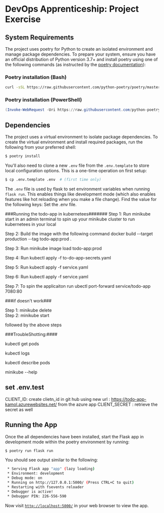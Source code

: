 # DevOps Apprenticeship: Project Exercise

## System Requirements

The project uses poetry for Python to create an isolated environment and manage package dependencies. To prepare your system, ensure you have an official distribution of Python version 3.7+ and install poetry using one of the following commands (as instructed by the [poetry documentation](https://python-poetry.org/docs/#system-requirements)):

### Poetry installation (Bash)

```bash
curl -sSL https://raw.githubusercontent.com/python-poetry/poetry/master/get-poetry.py | python
```

### Poetry installation (PowerShell)

```powershell
(Invoke-WebRequest -Uri https://raw.githubusercontent.com/python-poetry/poetry/master/get-poetry.py -UseBasicParsing).Content | python
```

## Dependencies

The project uses a virtual environment to isolate package dependencies. To create the virtual environment and install required packages, run the following from your preferred shell:

```bash
$ poetry install
```

You'll also need to clone a new `.env` file from the `.env.template` to store local configuration options. This is a one-time operation on first setup:

```bash
$ cp .env.template .env  # (first time only)
```

The `.env` file is used by flask to set environment variables when running `flask run`. This enables things like development mode (which also enables features like hot reloading when you make a file change). 
Find the value for the following keys:
Set the  .env file.

###Running the todo-app in kubernetees#######
Step 1: Run minikube start in an admin terminal to spin up your minikube cluster to run kubernetees in your local

Step 2: Build the image with the following command docker build --target production --tag todo-app:prod .

Step 3: Run minikube image load todo-app:prod 

Step 4: Run kubectl apply -f to-do-app-secrets.yaml     

Step 5: Run kubectl apply -f service.yaml  

Step 6: Run kubectl apply -f service.yaml

Step 7: To spin the applicaiton run ubectl port-forward service/todo-app 7080:80


###if doesn't work###

Step 1: minikube delete  
Step 2: minikube start

followed by the above steps


###TroubleShotting:####

kubectl get pods

kubectl logs <my-pod>

kubectl describe pods <pod>

minikube --help



## set .env.test

CLIENT_ID: create clietn_id in git hub using new url : https://todo-app-kamol.azurewebsites.net/ from the azure app
CLIENT_SECRET : retrieve the secret as well 



## Running the App

Once the all dependencies have been installed, start the Flask app in development mode within the poetry environment by running:
```bash
$ poetry run flask run
```

You should see output similar to the following:
```bash
 * Serving Flask app "app" (lazy loading)
 * Environment: development
 * Debug mode: on
 * Running on http://127.0.0.1:5000/ (Press CTRL+C to quit)
 * Restarting with fsevents reloader
 * Debugger is active!
 * Debugger PIN: 226-556-590
```
Now visit [`http://localhost:5000/`](http://localhost:5000/) in your web browser to view the app.


